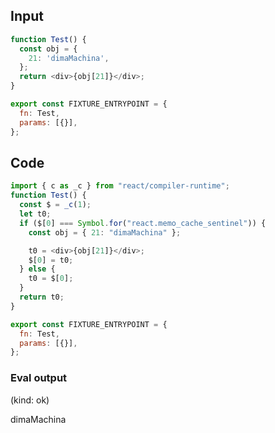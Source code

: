 
## Input

```javascript
function Test() {
  const obj = {
    21: 'dimaMachina',
  };
  return <div>{obj[21]}</div>;
}

export const FIXTURE_ENTRYPOINT = {
  fn: Test,
  params: [{}],
};

```

## Code

```javascript
import { c as _c } from "react/compiler-runtime";
function Test() {
  const $ = _c(1);
  let t0;
  if ($[0] === Symbol.for("react.memo_cache_sentinel")) {
    const obj = { 21: "dimaMachina" };

    t0 = <div>{obj[21]}</div>;
    $[0] = t0;
  } else {
    t0 = $[0];
  }
  return t0;
}

export const FIXTURE_ENTRYPOINT = {
  fn: Test,
  params: [{}],
};

```
      
### Eval output
(kind: ok) <div>dimaMachina</div>